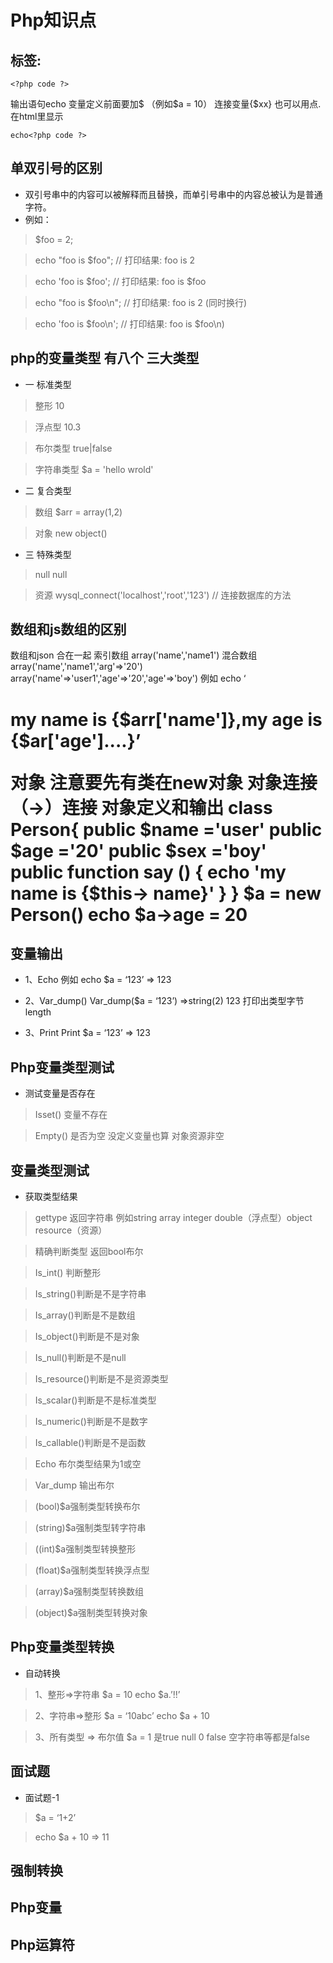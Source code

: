 
# Php知识点
## 标签:
``` php标签
<?php code ?> 
```
输出语句echo
变量定义前面要加$ （例如$a = 10）
连接变量{$xx} 也可以用点.
在html里显示
```php输出语句
echo<?php code ?>
```

## 单双引号的区别
* 双引号串中的内容可以被解释而且替换，而单引号串中的内容总被认为是普通字符。
* 例如：
> $foo = 2; 

> echo "foo is $foo"; // 打印结果: foo is 2 

> echo 'foo is $foo'; // 打印结果: foo is $foo

> echo "foo is $foo\n"; // 打印结果: foo is 2 (同时换行) 

> echo 'foo is $foo\n'; // 打印结果: foo is $foo\n)

## php的变量类型 有八个 三大类型

* 一 标准类型

> 整形 10

> 浮点型 10.3

> 布尔类型 true|false

> 字符串类型 $a = 'hello wrold'

* 二 复合类型 

> 数组 $arr = array(1,2)

> 对象 new object()

* 三 特殊类型

> null null

> 资源 wysql_connect('localhost','root','123') // 连接数据库的方法



## 数组和js数组的区别
数组和json 合在一起
索引数组
array('name','name1')
混合数组
array('name','name1','arg'=>'20')
array('name'=>'user1','age'=>'20','age'=>'boy')
例如 echo ‘<h1>my name is {$arr['name']},my age is {$ar['age']....}’

对象 注意要先有类在new对象
对象连接（->）连接
对象定义和输出
class Person{
  public $name ='user'
  public $age ='20'
  public $sex ='boy'	
  public function say () {
	echo 'my name is {$this-> name}'
}
}
$a = new Person()
echo $a->age = 20

## 变量输出

* 1、Echo 例如 echo $a = ‘123’  => 123

* 2、Var_dump() Var_dump($a = ‘123’)  =>string(2) 123 打印出类型字节length

* 3、Print  Print $a = ‘123’  => 123

## Php变量类型测试

* 测试变量是否存在

> Isset() 变量不存在

> Empty() 是否为空 没定义变量也算 对象资源非空

## 变量类型测试

* 获取类型结果

> gettype 返回字符串 例如string array integer double（浮点型）object resource（资源）

> 精确判断类型 返回bool布尔

> Is_int() 判断整形

>Is_string()判断是不是字符串

> Is_array()判断是不是数组

> Is_object()判断是不是对象

> Is_null()判断是不是null

> Is_resource()判断是不是资源类型

> Is_scalar()判断是不是标准类型

> Is_numeric()判断是不是数字

> Is_callable()判断是不是函数

> Echo 布尔类型结果为1或空

> Var_dump 输出布尔

> (bool)$a强制类型转换布尔

> (string)$a强制类型转字符串

> ((int)$a强制类型转换整形

> (float)$a强制类型转换浮点型

> (array)$a强制类型转换数组

> (object)$a强制类型转换对象


## Php变量类型转换
* 自动转换
> 1、整形=>字符串 $a = 10 echo $a.’!!’

> 2、字符串=>整形 $a = ‘10abc’ echo $a + 10

> 3、所有类型 => 布尔值 $a = 1 是true null 0 false 空字符串等都是false

## 面试题

* 面试题-1

> $a = ‘1+2’ 

> echo $a + 10   =>  11
## 强制转换

## Php变量

## Php运算符

